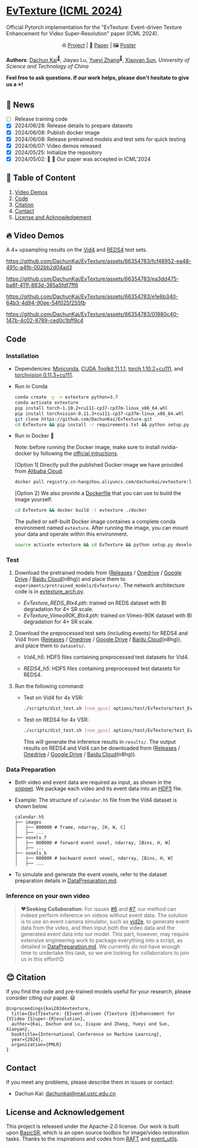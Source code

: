 # [EvTexture (ICML 2024)](https://icml.cc/virtual/2024/poster/34032)
Official Pytorch implementation for the "EvTexture: Event-driven Texture Enhancement for Video Super-Resolution" paper (ICML 2024).

<p align="center">
    🌐 <a href="https://dachunkai.github.io/evtexture.github.io/" target="_blank">Project</a> | 📃 <a href="https://arxiv.org/abs/2406.13457" target="_blank">Paper</a> | 🖼️ <a href="https://docs.google.com/presentation/d/1nbDb39TFb374DzBwdz5v20kIREUA0nBH/edit?usp=sharing" target="_blank">Poster</a> <br>
</p>

**Authors**: [Dachun Kai](https://github.com/DachunKai/)<sup>[:email:️](mailto:dachunkai@mail.ustc.edu.cn)</sup>, Jiayao Lu, [Yueyi Zhang](https://scholar.google.com.hk/citations?user=LatWlFAAAAAJ&hl=zh-CN&oi=ao)<sup>[:email:️](mailto:zhyuey@ustc.edu.cn)</sup>, [Xiaoyan Sun](https://scholar.google.com/citations?user=VRG3dw4AAAAJ&hl=zh-CN), *University of Science and Technology of China*

**Feel free to ask questions. If our work helps, please don't hesitate to give us a :star:!**

## :rocket: News
- [ ] Release training code
- [x] 2024/06/28: Release details to prepare datasets
- [x] 2024/06/08: Publish docker image
- [x] 2024/06/08: Release pretrained models and test sets for quick testing
- [x] 2024/06/07: Video demos released
- [x] 2024/05/25: Initialize the repository
- [x] 2024/05/02: :tada: :tada: Our paper was accepted in ICML'2024

## :bookmark: Table of Content
1. [Video Demos](#video-demos)
2. [Code](#code)
3. [Citation](#citation)
4. [Contact](#contact)
5. [License and Acknowledgement](#license-and-acknowledgement)

## :fire: Video Demos
A $4\times$ upsampling results on the [Vid4](https://paperswithcode.com/sota/video-super-resolution-on-vid4-4x-upscaling) and [REDS4](https://paperswithcode.com/dataset/reds) test sets.

https://github.com/DachunKai/EvTexture/assets/66354783/fcf48952-ea48-491c-a4fb-002bb2d04ad3

https://github.com/DachunKai/EvTexture/assets/66354783/ea3dd475-ba8f-411f-883d-385a5fdf7ff6

https://github.com/DachunKai/EvTexture/assets/66354783/e1e6b340-64b3-4d94-90ee-54f025f255fb

https://github.com/DachunKai/EvTexture/assets/66354783/01880c40-147b-4c02-8789-ced0c1bff9c4

## Code
### Installation
* Dependencies: [Miniconda](https://repo.anaconda.com/miniconda/Miniconda3-latest-Linux-x86_64.sh), [CUDA Toolkit 11.1.1](https://developer.nvidia.com/cuda-11.1.1-download-archive), [torch 1.10.2+cu111](https://download.pytorch.org/whl/cu111/torch-1.10.2%2Bcu111-cp37-cp37m-linux_x86_64.whl), and [torchvision 0.11.3+cu111](https://download.pytorch.org/whl/cu111/torchvision-0.11.3%2Bcu111-cp37-cp37m-linux_x86_64.whl).

* Run in Conda

    ```bash
    conda create -y -n evtexture python=3.7
    conda activate evtexture
    pip install torch-1.10.2+cu111-cp37-cp37m-linux_x86_64.whl
    pip install torchvision-0.11.3+cu111-cp37-cp37m-linux_x86_64.whl
    git clone https://github.com/DachunKai/EvTexture.git
    cd EvTexture && pip install -r requirements.txt && python setup.py develop
    ```
* Run in Docker :clap:

  Note: before running the Docker image, make sure to install nvidia-docker by following the [official intructions](https://docs.nvidia.com/datacenter/cloud-native/container-toolkit/latest/install-guide.html).

  [Option 1] Directly pull the published Docker image we have provided from [Alibaba Cloud](https://cr.console.aliyun.com/cn-hangzhou/instances).
  ```bash
  docker pull registry.cn-hangzhou.aliyuncs.com/dachunkai/evtexture:latest
  ```

  [Option 2] We also provide a [Dockerfile](https://github.com/DachunKai/EvTexture/blob/main/docker/Dockerfile) that you can use to build the image yourself.
  ```bash
  cd EvTexture && docker build -t evtexture ./docker
  ```
  The pulled or self-built Docker image containes a complete conda environment named `evtexture`. After running the image, you can mount your data and operate within this environment.
  ```bash
  source activate evtexture && cd EvTexture && python setup.py develop
  ```
### Test
1. Download the pretrained models from ([Releases](https://github.com/DachunKai/EvTexture/releases) / [Onedrive](https://1drv.ms/f/c/2d90e71fb9eb254f/EnMm8c2mP_FPv6lwt1jy01YB6bQhoPQ25vtzAhycYisERw?e=DiI2Ab) / [Google Drive](https://drive.google.com/drive/folders/1oqOAZbroYW-yfyzIbLYPMJ2ZQmaaCXKy?usp=sharing) / [Baidu Cloud](https://pan.baidu.com/s/161bfWZGVH1UBCCka93ImqQ?pwd=n8hg)(n8hg)) and place them to `experiments/pretrained_models/EvTexture/`. The network architecture code is in [evtexture_arch.py](https://github.com/DachunKai/EvTexture/blob/main/basicsr/archs/evtexture_arch.py).
    * *EvTexture_REDS_BIx4.pth*: trained on REDS dataset with BI degradation for $4\times$ SR scale.
    * *EvTexture_Vimeo90K_BIx4.pth*: trained on Vimeo-90K dataset with BI degradation for $4\times$ SR scale.

2. Download the preprocessed test sets (including events) for REDS4 and Vid4 from ([Releases](https://github.com/DachunKai/EvTexture/releases) / [Onedrive](https://1drv.ms/f/c/2d90e71fb9eb254f/EnMm8c2mP_FPv6lwt1jy01YB6bQhoPQ25vtzAhycYisERw?e=DiI2Ab) / [Google Drive](https://drive.google.com/drive/folders/1oqOAZbroYW-yfyzIbLYPMJ2ZQmaaCXKy?usp=sharing) / [Baidu Cloud](https://pan.baidu.com/s/161bfWZGVH1UBCCka93ImqQ?pwd=n8hg)(n8hg)), and place them to `datasets/`.
    * *Vid4_h5*: HDF5 files containing preprocessed test datasets for Vid4.

    * *REDS4_h5*: HDF5 files containing preprocessed test datasets for REDS4.

3. Run the following command:
    * Test on Vid4 for 4x VSR:
      ```bash
      ./scripts/dist_test.sh [num_gpus] options/test/EvTexture/test_EvTexture_Vid4_BIx4.yml
      ```
    * Test on REDS4 for 4x VSR:
      ```bash
      ./scripts/dist_test.sh [num_gpus] options/test/EvTexture/test_EvTexture_REDS4_BIx4.yml
      ```
      This will generate the inference results in `results/`. The output results on REDS4 and Vid4 can be downloaded from ([Releases](https://github.com/DachunKai/EvTexture/releases) / [Onedrive](https://1drv.ms/f/c/2d90e71fb9eb254f/EnMm8c2mP_FPv6lwt1jy01YB6bQhoPQ25vtzAhycYisERw?e=DiI2Ab) / [Google Drive](https://drive.google.com/drive/folders/1oqOAZbroYW-yfyzIbLYPMJ2ZQmaaCXKy?usp=sharing) / [Baidu Cloud](https://pan.baidu.com/s/161bfWZGVH1UBCCka93ImqQ?pwd=n8hg)(n8hg)).

### Data Preparation
* Both video and event data are required as input, as shown in the [snippet](https://github.com/DachunKai/EvTexture/blob/main/basicsr/archs/evtexture_arch.py#L70). We package each video and its event data into an [HDF5](https://docs.h5py.org/en/stable/quick.html#quick) file.

* Example: The structure of `calendar.h5` file from the Vid4 dataset is shown below.

  ```arduino
  calendar.h5
  ├── images
  │   ├── 000000 # frame, ndarray, [H, W, C]
  │   ├── ...
  ├── voxels_f
  │   ├── 000000 # forward event voxel, ndarray, [Bins, H, W]
  │   ├── ...
  ├── voxels_b
  │   ├── 000000 # backward event voxel, ndarray, [Bins, H, W]
  │   ├── ...
  ```
* To simulate and generate the event voxels, refer to the dataset preparation details in [DataPreparation.md](https://github.com/DachunKai/EvTexture/blob/main/datasets/DataPreparation.md).

### Inference on your own video
> **:heart:Seeking Collaboration**: For issues [#6](https://github.com/DachunKai/EvTexture/issues/6) and [#7](https://github.com/DachunKai/EvTexture/issues/7), our method can indeed perform inference on videos without event data. The solution is to use an event camera simulator, such as [vid2e](https://github.com/uzh-rpg/rpg_vid2e), to generate event data from the video, and then input both the video data and the generated event data into our model. This part, however, may require extensive engineering work to package everything into a script, as detailed in [DataPreparation.md](https://github.com/DachunKai/EvTexture/blob/main/datasets/DataPreparation.md). We currently do not have enough time to undertake this task, so we are looking for collaborators to join us in this effort!:blush:

## :blush: Citation
If you find the code and pre-trained models useful for your research, please consider citing our paper. :smiley:
```
@inproceedings{kai2024evtexture,
  title={Ev{T}exture: {E}vent-driven {T}exture {E}nhancement for {V}ideo {S}uper-{R}esolution},
  author={Kai, Dachun and Lu, Jiayao and Zhang, Yueyi and Sun, Xiaoyan},
  booktitle={International Conference on Machine Learning},
  year={2024},
  organization={PMLR}
}

```

## Contact
If you meet any problems, please describe them in issues or contact:
* Dachun Kai: <dachunkai@mail.ustc.edu.cn>

## License and Acknowledgement
This project is released under the Apache-2.0 license. Our work is built upon [BasicSR](https://github.com/XPixelGroup/BasicSR), which is an open source toolbox for image/video restoration tasks. Thanks to the inspirations and codes from [RAFT](https://github.com/princeton-vl/RAFT) and [event_utils](https://github.com/TimoStoff/event_utils).
